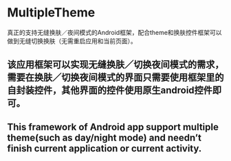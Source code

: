 MultipleTheme
=================================== 
真正的支持无缝换肤／夜间模式的Android框架，配合theme和换肤控件框架可以做到无缝切换换肤（无需重启应用和当前页面）。

该应用框架可以实现无缝换肤／切换夜间模式的需求，需要在换肤／切换夜间模式的界面只需要使用框架里的自封装控件，其他界面的控件使用原生android控件即可。
-----------------------------------
This framework of Android app support multiple theme(such as day/night mode) and needn’t finish current application or current activity.
-----------------------------------
